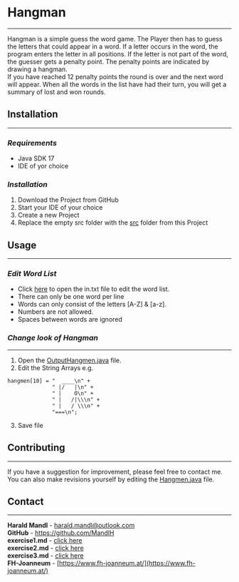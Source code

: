# Hangman

***

Hangman is a simple guess the word game.
The Player then has to guess the letters that could appear in a word.
If a letter occurs in the word, the program enters the letter in all positions.
If the letter is not part of the word, the guesser gets a penalty point.
The penalty points are indicated by drawing a hangman. \
If you have reached 12 penalty points the round is over and the next word will appear.
When all the words in the list have had their turn, you will get a summary of lost and won rounds.

## Installation

***

### _Requirements_

- Java SDK 17
- IDE of yor choice

### _Installation_

1. Download the Project from GitHub
2. Start your IDE of your choice
3. Create a new Project
4. Replace the empty src folder with the [src](./src) folder from this Project

## Usage

***

### _Edit Word List_

- Click [here](./src/in.txt) to open the in.txt file to edit the word list.
- There can only be one word per line
- Words can only consist of the letters [A-Z] & [a-z].
- Numbers are not allowed.
- Spaces between words are ignored

### _Change look of Hangman_

***

1. Open the [OutputHangmen.java](./src/OutputHangmen.java) file.
2. Edit the String Arrays e.g.

  ```
hangmen[10] = "  ____\n" +
                " |/   |\n" +
                " |    O\n" +
                " |   /|\\\n" +
                " |   / \\\n" +
                "===\n";
```

3. Save file

## Contributing

***

If you have a suggestion for improvement, please feel free to contact me. \
You can also make revisions yourself by editing the [Hangmen.java](./src/Hangmen.java) file.

## Contact

***

**Harald Mandl** - [harald.mandl@outlook.com](mailto:harald.mandl@outlook.com) \
**GitHub** - https://github.com/MandlH \
**exercise1.md** - [click here](exercise1.md)  
**exercise2.md** - [click here](exercise2.md)   
**exercise3.md** - [click here](exercise3.md)    
**FH-Joanneum** - [https://www.fh-joanneum.at/](https://www.fh-joanneum.at/)
